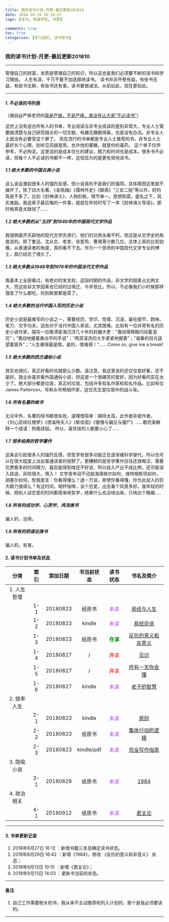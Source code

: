 ```yaml
---
title: 我的读书计划-月更-最后更新201810
date: 2018-10-18 16:16:57
tags: [读书, 修身养性, 月更]

comments: true
toc: true
categories: [学习进阶, 读书荐书]
---
```



### 我的读书计划-月更-最后更新201810

------
>
管理自己的财富，本质是管理自己的知识，所以这也是我们必须要不断的读书和学习理由。
人生有涯，千万不要不加选择地读书。
读书并非开卷有益，有些书无益，有些书无聊，有些书还有害。读书要做减法，从前如此，现在更如此。
>

------

#### 1. 不必读的书列表

（摘自@严锋老师的[我是严锋，不是严峰，我没有让大家“不必读书”](https://mp.weixin.qq.com/s/k_D-jAFivQBUy-jhCSKOcQ)）
>
这世上没有适合所有人的书单，专业阅读与非专业阅读的差别非常大，专业人士需要搞清楚与自己研究相关的一切文献，有趣无趣都得看，也是没有办法。非专业人士就没有必要受这个罪了。
现在流行的书单都是专业人士推荐的书，非专业人士最好长个心眼，别听见风就是雨，也许他的蜜糖，就是你的毒药。
这个单子仅供参考，不必拘泥。这里谈的是成本优化的建议，精力和时间也是成本。很多书不必读，但每个人不必读的书都不一样，这恰恰为的是更有效地读书。
>

##### 1.1 绝大多数的中国古典小说
>
这么说会激起很多人的强烈反感，但小说真的不是我们的强项。具体原因这里就不展开了。除了四大名著、《金瓶梅》《儒林外史》《聊斋》“三言二拍”等以外，好的真是不多了。比如《封神演义》，人物刻板，情节单一，思想陈腐，盛名之下，其实难副。我这辈子最后悔的一件事，就是在年轻时写了一本《封神演义导读》，那时候真是太缺钱了......
>

##### 1.2 绝大多数的从“五四”到1949年的中国现代文学作品
>
我很佩服开天辟地的现代文学先贤们，他们的功劳永垂不朽，但这是从文学史的角度说的。除了鲁迅、沈从文、老舍、张爱玲、曹禺等少数几位，总体上真的比较幼稚，从普通读者的角度，真的看不下去。作为一个苦命的中国现代文学专业的博士，我已经忍了很久了。
>
##### 1.3 绝大多数从1949年到1976年的中国当代文学作品
>
我基本上全部看过，有绝对的发言权。这段时期的作品，非文学的因素占比例太大，而这些非文学因素也已经时过境迁，今非昔比，所以，不必像我们小时候那样饿急了什么都吃，捡到碗里都是菜了。
>
##### 1.4 绝大多数的当代中国人写的历史小说
>
历史小说是最难写的小说之一，需要经历、学识、性情、沉浸，最吃细节、韵味、笔力、文字功夫，这些对于当代中国人来说，尤其困难。比如有一位非常有名的历史小说作家，描写一位晚清宦海沉浮几十年的封疆大吏：“激动得两眼闪动着泪花”；“激动地握着桑治平的手说”；“两双滚烫的大手紧紧地握着”；“凝重的目光遥望着窗外”；“人生难得最是情。是的，情难得！”……
Come on, give me a break!
>
##### 1.5 绝大多数的西方通俗小说
>
其实也很烂，真正好看的也就那么少数。请注意，我这里说的还仅仅是好看，还不是好。我业余喜欢看外国通俗小说，但这是一个很痛苦的爱好，因为好看的实在太少了。绝大部分都是垃圾，真正的垃圾，包括许多知名作家和知名作品。比如有位James Patterson，号称头号畅销作家，这位先生是垃圾中的战斗圾。
>
##### 1.6 所有名著的续书
>
无论中外，名著的续书都很失败，道理很简单：期待太高，此作者非彼作者。
《刘心武续红楼梦》《德温特夫人》《斯佳丽》《傲慢与偏见与僵尸》......都完美解释一个成语：狗尾续貂。
所以，喜欢续的人都要小心了......
>
##### 1.7 很多经典的哲学著作
>
这条会引起很多人的强烈反感，但哲学有很多功能正在逐渐被科学替代，所以也可以在很大程度上淡出普通读者的视野了。更糟糕的是哲学著作往往还很晦涩，需要花费极多的时间精力，最后能得到啥还不好说，所以投入产出不成比例，还可能误入歧途，风险很大，慎入！
文学青年动不动就海德格尔如何，维特根斯坦如何，胡塞尔如何。恕我直言：你看得懂么？退一万说，即使你看得懂，你为此投入的巨大精力值得么？有这时间，喝杯咖啡，谈个恋爱，出去看个风景多好。我年轻的时候，把别人谈恋爱的时间都用来啃哲学，结果什么也没啃出来，只啃出个晚婚.....
>
##### 1.8 所有的成功学、心灵学、鸡汤类书
>
骗人的，没用。
>
##### 1.9 所有的阴谋论类书
>
骗人的，有害。
>

#### 2. 读书计划书单及状态

|    分类     | 索引 | 添加日期 | 书当前状态 |               读书状态                |                         书名及简介                         |
| :---------: | :--: | :------: | :--------: | :-----------------------------------: | :--------------------------------------------------------: |
| 1. 人生哲理 |      |          |            |                                       |                                                            |
|             | 1-1  | 20180823 |   纸质书   |   <font color="#B23AEE">未读</font>   |     [易经与人生](https://item.jd.com/1027626419.html)      |
|             | 1-2  | 20180823 |   kindle   |   <font color="#B23AEE">未读</font>   |       [易经杂说](https://item.jd.com/11678677.html)        |
|             | 1-3  | 20180823 |   纸质书   | <font color="#008B00">**在读**</font> | [反抗的意义和非意义](https://item.jd.com/31931386743.html) |
|             | 1-4  | 20180827 |     /      |   <font color="#EE0000">弃读</font>   |         [见识](https://item.jd.com/12304478.html)          |
|             | 1-5  | 20180827 |     /      |   <font color="#EE0000">弃读</font>   |    [终有一天你会懂](https://item.jd.com/12357868.html)     |
|             | 1-6  | 20180827 |   kindle   |   <font color="#B23AEE">未读</font>   |      [老子的智慧](https://item.jd.com/12014450.html)       |
| 2. 效率人生 |      |          |            |                                       |                                                            |
|             | 2-1  | 20180823 |   kindle   |   <font color="#B23AEE">未读</font>   |         [原则](https://item.jd.com/12257413.html)          |
|             | 2-2  | 20180823 |   纸质书   |   <font color="#B23AEE">未读</font>   |    [集体行动的逻辑](https://item.jd.com/12231099.html)     |
|             | 2-3  | 20180823 | kindle/pdf |   <font color="#B23AEE">未读</font>   |     [完全写作指南](https://item.jd.com/12120752.html)      |
| 3. 隐喻小说 |      |          |            |                                       |                                                            |
|             | 3-1  | 20180829 |   纸质书   |   <font color="#B23AEE">未读</font>   |         [1984](https://item.jd.com/11980693.html)          |
| 4. 政治相关 |      |          |            |                                       |                                                            |
|             | 4-1  | 20180912 |   纸质书   |   <font color="#B23AEE">未读</font>   |        [君主论](https://item.jd.com/11572967.html)         |

------
#### 3. 书单更新记录
>
1. 2018年8月27日 16:12 ：新增书籍三本及确定读书状态。
2. 2018年8月29日 16:42 ：新增《1984》，修改 《反抗的意义和非意义》 状态；
3. 2018年9月12日 10:15 ：新增《君主论》；
4. 2018年9月13日 14:03 ：更新书当前的状态。
>

------
#### 备注
>
1. 自己工作需要相关的书，我从来不主动推荐和列入计划的，那个是我必须要读的。
>
------
